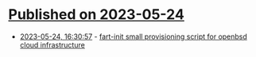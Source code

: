 # [Published on 2023-05-24](index.md)

* [2023-05-24, 16:30:57](https://lobste.rs/s/c9ve4e/fart_init_small_provisioning_script_for) - [fart-init small provisioning script for openbsd cloud infrastructure](https://x61.sh/log/2023/05/23052023153621-fart-init.html)
